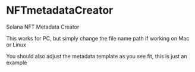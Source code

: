 # NFTmetadataCreator
Solana NFT Metadata Creator


This works for PC, but simply change the file name path if working on Mac or Linux

You should also adjust the metadata template as you see fit, this is just an example
